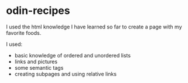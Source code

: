 # odin-recipes

I used the html knowledge I have learned so far to create a page with my favorite foods.

I used:
- basic knowledge of ordered and unordered lists
- links and pictures
- some semantic tags
- creating subpages and using relative links